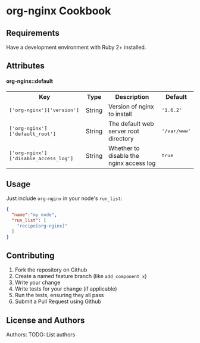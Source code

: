 org-nginx Cookbook
==================

Requirements
------------
Have a development environment with Ruby 2+ installed.

Attributes
----------

#### org-nginx::default
<table>
  <tr>
    <th>Key</th>
    <th>Type</th>
    <th>Description</th>
    <th>Default</th>
  </tr>
  <tr>
    <td><tt>['org-nginx']['version']</tt></td>
    <td>String</td>
    <td>Version of nginx to install</td>
    <td><tt>'1.6.2'</tt></td>
  </tr>
  <tr>
    <td><tt>['org-nginx']['default_root']</tt></td>
    <td>String</td>
    <td>The default web server root directory</td>
    <td><tt>'/var/www'</tt></td>
  </tr>
  <tr>
    <td><tt>['org-nginx']['disable_access_log']</tt></td>
    <td>String</td>
    <td>Whether to disable the nginx access log</td>
    <td><tt>true</tt></td>
  </tr>
</table>

Usage
-----
Just include `org-nginx` in your node's `run_list`:

```json
{
  "name":"my_node",
  "run_list": [
    "recipe[org-nginx]"
  ]
}
```

Contributing
------------
1. Fork the repository on Github
2. Create a named feature branch (like `add_component_x`)
3. Write your change
4. Write tests for your change (if applicable)
5. Run the tests, ensuring they all pass
6. Submit a Pull Request using Github

License and Authors
-------------------
Authors: TODO: List authors
